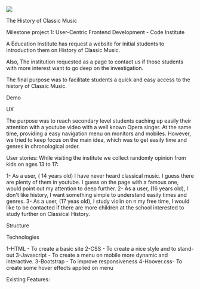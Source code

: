 <img src="https://codeinstitute.s3.amazonaws.com/fullstack/ci_logo_small.png" style="margin: 0;">

The History of Classic Music

Milestone project 1: User-Centric Frontend Development - Code Institute

A Education Institute has request a website for initial students to introduction them on History of Classic Music.

Also, The institution requested as a page to contact us if those students with more interest want to go deep on the investigation.

The final purpose was to facilitate students a quick and easy access to the history of Classic Music.

Demo

UX

The purpose was to reach secondary level students caching up easily  their attention with a youtube  video with a well known Opera singer.
At the same time, providing a easy navigation menu on monitors and mobiles.
However, we tried to keep focus on the main idea, which was to get easily time and genres in chronological order.

User stories:
While visiting the institute we collect randomly opinion from kids on ages 13 to 17:

1- As a user, ( 14 years old) I have never heard classical music. I guess there are plenty of them in youtube. I guess on the page with a famous one, would point out my attention to deep further.
2- As a user, (16 years old), I don't like history, I want something simple to understand easily times and genres.
3- As a user, (17 yeas old), I study violin on n my free time, I would like to be contacted if there are more children at the school interested to study further on Classical History. 



Structure

Technologies

1-HTML - To create a basic site
2-CSS - To create a nice style and to stand-out
3-Javascript - To create a menu on mobile  more dynamic and interactive.
3-Bootstrap - To improve responsiveness
4-Hoover.css- To create some hover effects applied on menu


Existing Features:


